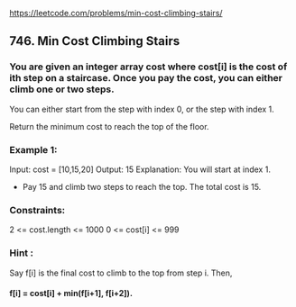 https://leetcode.com/problems/min-cost-climbing-stairs/

## 746. Min Cost Climbing Stairs
### You are given an integer array cost where cost[i] is the cost of ith step on a staircase. Once you pay the cost, you can either climb one or two steps.

You can either start from the step with index 0, or the step with index 1.

Return the minimum cost to reach the top of the floor.

### Example 1:

Input: cost = [10,15,20]
Output: 15
Explanation: You will start at index 1.
- Pay 15 and climb two steps to reach the top.
  The total cost is 15.

### Constraints:

2 <= cost.length <= 1000
0 <= cost[i] <= 999

### Hint :
Say f[i] is the final cost to climb to the top from step i. 
Then,
#### f[i] = cost[i] + min(f[i+1], f[i+2]).